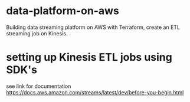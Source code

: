 # data-platform-on-aws
Building data streaming platform on AWS with Terraform, create an ETL streaming job on Kinesis.

# setting up Kinesis ETL jobs using SDK's
see link for documentation https://docs.aws.amazon.com/streams/latest/dev/before-you-begin.html
